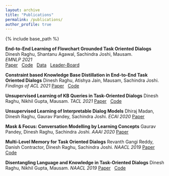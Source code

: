 ```yaml
---
layout: archive
title: "Publications"
permalink: /publications/
author_profile: true
---
```


{% include base_path %}

**End-to-End Learning of Flowchart Grounded Task Oriented Dialogs**  
Dinesh Raghu, Shantanu Agawal, Sachindra Joshi, Mausam.  
*EMNLP 2021*  
[Paper](https://aclanthology.org/2021.emnlp-main.357.pdf) &nbsp;
[Code](https://github.com/dair-iitd/flonet) &nbsp;
[Data](https://github.com/dair-iitd/FloDial) &nbsp;
[Leader-Board](https://dair-iitd.github.io/FloDial/)

**Constraint based Knowledge Base Distillation in End-to-End Task Oriented Dialogs**
Dinesh Raghu, Atishya Jain, Mausam, Sachindra Joshi.
*Findings of ACL 2021*
[Paper](https://aclanthology.org/2021.findings-acl.448.pdf) &nbsp;
[Code](https://github.com/dair-iitd/CDNet)

**Unsupervised Learning of KB Queries in Task-Oriented Dialogs**
Dinesh Raghu, Nikhil Gupta, Mausam.
*TACL 2021*
[Paper](https://doi.org/10.1162/tacl_a_00372) &nbsp;
[Code](https://github.com/dair-iitd/mb-mapo)

**Unsupervised Learning of Interpretable Dialog Models**
Dhiraj Madan, Dinesh Raghu, Gaurav Pandey, Sachindra Joshi.
*ECAI 2020*
[Paper](https://ecai2020.eu/papers/575_paper.pdf)

**Mask & Focus: Conversation Modelling by Learning Concepts**
Gaurav Pandey, Dinesh Raghu, Sachindra Joshi.
*AAAI 2020*
[Paper](https://ojs.aaai.org/index.php/AAAI/article/view/6381/6237)

**Multi-Level Memory for Task Oriented Dialogs**
Revanth Gangi Reddy, Danish Contractor, Dinesh Raghu, Sachindra Joshi.
*NAACL 2019*
[Paper](https://aclanthology.org/N19-1375.pdf) &nbsp;
[Code](https://github.com/DineshRaghu/multi-level-memory-network)

**Disentangling Language and Knowledge in Task-Oriented Dialogs**
Dinesh Raghu, Nikhil Gupta, Mausam.
*NAACL 2019*
[Paper](https://aclanthology.org/N19-1126.pdf) &nbsp;
[Code](https://github.com/dair-iitd/BossNet)
